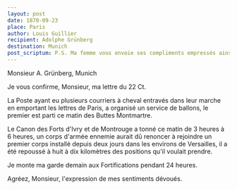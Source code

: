 ```yaml
---
layout: post
date: 1870-09-23
place: Paris
author: Louis Guillier
recipient: Adolphe Grünberg
destination: Munich
post_scriptum: P.S. Ma femme vous envoie ses compliments empressés ainsi qu'à Madame Grünberg.
---
```


Monsieur A. Grünberg, Munich


Je vous confirme, Monsieur, ma lettre du 22 Ct.

La Poste ayant eu plusieurs courriers à cheval entravés dans leur marche en
emportant les lettres de Paris, a organisé un service de ballons, le premier
est parti ce matin des Buttes Montmartre.

Le Canon des Forts d'Ivry et de Montrouge a tonné ce matin de 3 heures
à 6 heures, un corps d'armée ennemie aurait dû renoncer à rejoindre un premier
corps installé depuis deux jours dans les environs de Versailles, il a été
repoussé à huit à dix kilomètres des positions qu'il voulait prendre.

Je monte ma garde demain aux Fortifications pendant 24 heures.

Agréez, Monsieur, l'expression de mes sentiments dévoués.

